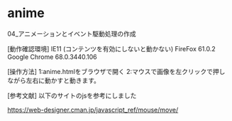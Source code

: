 # anime
04_アニメーションとイベント駆動処理の作成

[動作確認環境]
IE11 (コンテンツを有効にしないと動かない)
FireFox 61.0.2
Google Chrome 68.0.3440.106

[操作方法]
1:anime.htmlをブラウザで開く
2:マウスで画像を左クリックで押しながら左右に動かすと動きます。


[参考文献]
以下のサイトのjsを参考にしました

https://web-designer.cman.jp/javascript_ref/mouse/move/
